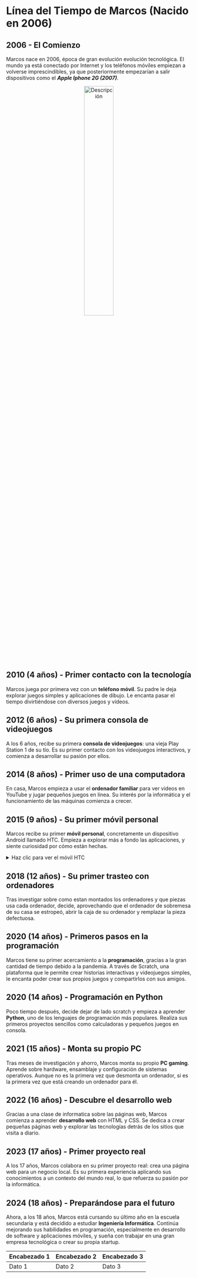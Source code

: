 # Línea del Tiempo de Marcos (Nacido en 2006)

## 2006 - El Comienzo
Marcos nace en 2006, época de gran evolución evolución tecnológica. El mundo ya está conectado por Internet y los teléfonos móviles empiezan a volverse imprescindibles, ya que posteriormente empezarían a salir dispositivos como el ***Apple Iphone 2G (2007)***.

<div style="text-align: center;">
   <img src="https://www.internethistorypodcast.com/wp-content/uploads/2017/01/steve-jobs-iphone-2007.jpg" alt="Descripción" width="40%"/>
</div>

## 2010 (4 años) - Primer contacto con la tecnología
Marcos juega por primera vez con un **teléfono móvil**. Su padre le deja explorar juegos simples y aplicaciones de dibujo. Le encanta pasar el tiempo divirtiéndose con diversos juegos y vídeos.

## 2012 (6 años) - Su primera consola de videojuegos
A los 6 años, recibe su primera **consola de videojuegos**: una vieja Play Station 1 de su tío. Es su primer contacto con los videojuegos interactivos, y comienza a desarrollar su pasión por ellos.

## 2014 (8 años) - Primer uso de una computadora
En casa, Marcos empieza a usar el **ordenador familiar** para ver videos en YouTube y jugar pequeños juegos en línea. Su interés por la informática y el funcionamiento de las máquinas comienza a crecer.

## 2015 (9 años) - Su primer móvil personal
Marcos recibe su primer **móvil personal**, concretamente un dispositivo Android llamado HTC. Empieza a explorar más a fondo las aplicaciones, y siente curiosidad por cómo están hechas.

<details>
<summary>Haz clic para ver el móvil HTC</summary>

![Movil HTC](https://blog.phonehouse.es/wp-content/uploads/2010/05/HTC_Wildfire.png)

</details>


## 2018 (12 años) - Su primer trasteo con ordenadores
Tras investigar sobre como estan montados los ordenadores y que piezas usa cada ordenador, decide, aprovechando que el ordenador de sobremesa de su casa se estropeó, abrir la caja de su ordenador y remplazar la pieza defectuosa.

## 2020 (14 años) - Primeros pasos en la programación
Marcos tiene su primer acercamiento a la **programación**, gracias a la gran cantidad de tiempo debido a la pandemia. A través de Scratch, una plataforma que le permite crear historias interactivas y videojuegos simples, le encanta poder crear sus propios juegos y compartirlos con sus amigos.

## 2020 (14 años) - Programación en Python
Poco tiempo después, decide dejar de lado scratch y empieza a aprender **Python**, uno de los lenguajes de programación más populares. Realiza sus primeros proyectos sencillos como calculadoras y pequeños juegos en consola. 

## 2021 (15 años) - Monta su propio PC
Tras meses de investigación y ahorro, Marcos monta su propio **PC gaming**. Aprende sobre hardware, ensamblaje y configuración de sistemas operativos. Aunque no es la primera vez que desmonta un ordenador, si es la primera vez que está creando un ordenador para él.

## 2022 (16 años) - Descubre el desarrollo web
Gracias a una clase de informatica sobre las páginas web, Marcos comienza a aprender **desarrollo web** con HTML y CSS. Se dedica a crear pequeñas páginas web y explorar las tecnologías detrás de los sitios que visita a diario.

## 2023 (17 años) - Primer proyecto real
A los 17 años, Marcos colabora en su primer proyecto real: crea una página web para un negocio local. Es su primera experiencia aplicando sus conocimientos a un contexto del mundo real, lo que refuerza su pasión por la informática.

## 2024 (18 años) - Preparándose para el futuro
Ahora, a los 18 años, Marcos está cursando su último año en la escuela secundaria y está decidido a estudiar **Ingeniería Informática**. Continúa mejorando sus habilidades en programación, especialmente en desarrollo de software y aplicaciones móviles, y sueña con trabajar en una gran empresa tecnológica o crear su propia startup.






| Encabezado 1 | Encabezado 2 | Encabezado 3 |
|--------------|--------------|--------------|
| Dato 1       | Dato 2       | Dato 3       |










